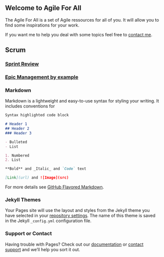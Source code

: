 ## Welcome to Agile For All

The Agile For All is a set of Agile ressources for all of you.
It will allow you to find some inspirations for your work.

If you want me to help you deal with some topics feel free to [contact me](mailto:salim.gomri@gmail.com).

## Scrum
### [Sprint Review](scrum/review)
### [Epic Management by example](epic-management)


### Markdown

Markdown is a lightweight and easy-to-use syntax for styling your writing. It includes conventions for

```markdown
Syntax highlighted code block

# Header 1
## Header 2
### Header 3

- Bulleted
- List

1. Numbered
2. List

**Bold** and _Italic_ and `Code` text

[Link](url) and ![Image](src)
```

For more details see [GitHub Flavored Markdown](https://guides.github.com/features/mastering-markdown/).

### Jekyll Themes

Your Pages site will use the layout and styles from the Jekyll theme you have selected in your [repository settings](https://github.com/salimgomri/agileforall/settings). The name of this theme is saved in the Jekyll `_config.yml` configuration file.

### Support or Contact

Having trouble with Pages? Check out our [documentation](https://help.github.com/categories/github-pages-basics/) or [contact support](https://github.com/contact) and we’ll help you sort it out.
